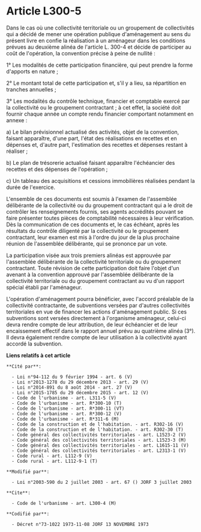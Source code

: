 # Article L300-5

Dans le cas où une collectivité territoriale ou un groupement de collectivités qui a décidé de mener une opération publique
d'aménagement au sens du présent livre en confie la réalisation à un aménageur dans les conditions prévues au deuxième alinéa
de l'article L. 300-4 et décide de participer au coût de l'opération, la convention précise à peine de nullité :

1° Les modalités de cette participation financière, qui peut prendre la forme d'apports en nature ;

2° Le montant total de cette participation et, s'il y a lieu, sa répartition en tranches annuelles ;

3° Les modalités du contrôle technique, financier et comptable exercé par la collectivité ou le groupement contractant ; à
cet effet, la société doit fournir chaque année un compte rendu financier comportant notamment en annexe :

a) Le bilan prévisionnel actualisé des activités, objet de la convention, faisant apparaître, d'une part, l'état des
réalisations en recettes et en dépenses et, d'autre part, l'estimation des recettes et dépenses restant à réaliser ;

b) Le plan de trésorerie actualisé faisant apparaître l'échéancier des recettes et des dépenses de l'opération ;

c) Un tableau des acquisitions et cessions immobilières réalisées pendant la durée de l'exercice.

L'ensemble de ces documents est soumis à l'examen de l'assemblée délibérante de la collectivité ou du groupement contractant
qui a le droit de contrôler les renseignements fournis, ses agents accrédités pouvant se faire présenter toutes pièces de
comptabilité nécessaires à leur vérification. Dès la communication de ces documents et, le cas échéant, après les résultats
du contrôle diligenté par la collectivité ou le groupement contractant, leur examen est mis à l'ordre du jour de la plus
prochaine réunion de l'assemblée délibérante, qui se prononce par un vote.

La participation visée aux trois premiers alinéas est approuvée par l'assemblée délibérante de la collectivité territoriale
ou du groupement contractant. Toute révision de cette participation doit faire l'objet d'un avenant à la convention approuvé
par l'assemblée délibérante de la collectivité territoriale ou du groupement contractant au vu d'un rapport spécial établi
par l'aménageur.

L'opération d'aménagement pourra bénéficier, avec l'accord préalable de la collectivité contractante, de subventions versées
par d'autres collectivités territoriales en vue de financer les actions d'aménagement public. Si ces subventions sont versées
directement à l'organisme aménageur, celui-ci devra rendre compte de leur attribution, de leur échéancier et de leur
encaissement effectif dans le rapport annuel prévu au quatrième alinéa (3°). Il devra également rendre compte de leur
utilisation à la collectivité ayant accordé la subvention.

**Liens relatifs à cet article**

	**Cité par**:

	  - Loi n°94-112 du 9 février 1994 - art. 6 (V)
	  - Loi n°2013-1278 du 29 décembre 2013 - art. 29 (V)
	  - Loi n°2014-891 du 8 août 2014 - art. 27 (V)
	  - Loi n°2015-1785 du 29 décembre 2015 - art. 12 (V)
	  - Code de l'urbanisme - art. L311-5 (V)
	  - Code de l'urbanisme - art. R*300-10 (T)
	  - Code de l'urbanisme - art. R*300-11 (VT)
	  - Code de l'urbanisme - art. R*300-12 (V)
	  - Code de l'urbanisme - art. R*311-6 (M)
	  - Code de la construction et de l'habitation. - art. R302-16 (V)
	  - Code de la construction et de l'habitation. - art. R302-30 (T)
	  - Code général des collectivités territoriales - art. L1523-2 (V)
	  - Code général des collectivités territoriales - art. L1523-3 (M)
	  - Code général des collectivités territoriales - art. L1615-11 (V)
	  - Code général des collectivités territoriales - art. L2313-1 (V)
	  - Code rural - art. L112-9 (V)
	  - Code rural - art. L112-9-1 (T)

	**Modifié par**:

	  - Loi n°2003-590 du 2 juillet 2003 - art. 67 () JORF 3 juillet 2003

	**Cite**:

	  - Code de l'urbanisme - art. L300-4 (M)

	**Codifié par**:

	  - Décret n°73-1022 1973-11-08 JORF 13 NOVEMBRE 1973
